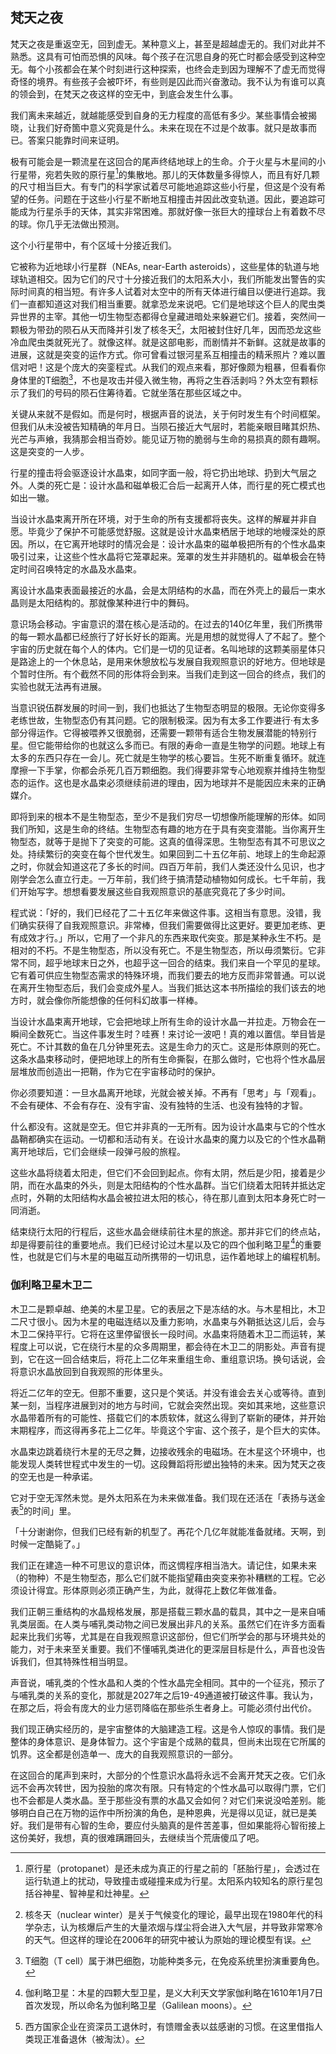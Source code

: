 ## 梵天之夜

梵天之夜是重返空无，回到虚无。某种意义上，甚至是超越虚无的。我们对此并不熟悉。这具有可怕而恐惧的风味。每个孩子在沉思自身的死亡时都会感受到这种空无。每个小孩都会在某个时刻进行这种探索，也终会走到因为理解不了虚无而觉得奇怪的境界。有些孩子会被吓坏，有些则是囚此而兴奋激动。我不认为有谁可以真的领会到，在梵天之夜这样的空无中，到底会发生什么事。

我们离未来越近，就越能感受到自身的无力程度的高低有多少。某些事情会被揭晓，让我们好奇箇中意义究竟是什么。未来在现在不过是个故事。就只是故事而已。答案只能靠时间来证明。

极有可能会是一颗流星在这回合的尾声终结地球上的生命。介于火星与木星间的小行星带，宛若失败的原行星[^protoplanet]的集散地。那儿的天体数量多得惊人，而且有好几颗的尺寸相当巨大。有专门的科学家试着尽可能地追踪这些小行星，但这是个没有希望的任务。问题在于这些小行星不断地互相撞击并因此改变轨道。因此，要追踪可能成为行星杀手的天体，其实非常困难。那就好像一张巨大的撞球台上有着数不尽的球。你几乎无法做出预测。

这个小行星带中，有个区域十分接近我们。

它被称为近地球小行星群（NEAs, near-Earth asteroids），这些星体的轨道与地球轨道相交。因为它们的尺寸十分接近我们的太阳系大小，我们所能发出警告的实际时间真的相当短。有许多人试着对太空中的所有天体进行编目以便进行追踪。我们一直都知道这对我们相当重要。就拿恐龙来说吧。它们是地球这个巨人的爬虫类异世界的主宰。其他一切生物型态都得仓皇藏进暗处来躲避它们。接着，突然间一颗极为带劲的陨石从天而降并引发了核冬天[^nuclear-winter]，太阳被封住好几年，因而恐龙这些冷血爬虫类就死光了。就像这样。就是这部电影，而剧情并不新鲜。这就是故事的进展，这就是突变的运作方式。你可曾看过银河星系互相撞击的精釆照片？难以置信对吧！这是个庞大的突銮程式。从我们的观点来看，那好像颇为粗暴，但看看你身体里的T细胞[^t-cell]，不也是攻击并侵入微生物，再将之生吞活剥吗？外太空有颗标示了我们的号码的陨石住筹待着。它就坐落在那些区域之中。

关键从来就不是假如。而是何时，根据声音的说法，关于何时发生有个时间框架。但我们从未没被告知精确的年月日。当陨石接近大气层时，若能亲眼目睹其炽热、光芒与声飨，我猜那会相当奇妙。能见证万物的脆弱与生命的易损真的颇有趣啊。这是突变的一人步。

行星的撞击将会驱逐设计水晶束，如同字面一般，将它扔出地球、扔到大气层之外。人类的死亡是：设计水晶和磁单极汇合后一起离开人体，而行星的死亡模式也如出一辙。

当设计水晶束离开所在环境，对于生命的所有支援都将丧失。这样的解雇并非自愿。毕竟少了保护不可能感觉舒服。这就是设计水晶束栖居于地球的地幔深处的原因。所以，在它离开地球时的情况会是：设计水晶束的磁单极把所有的个性水晶束吸引过来，让这些个性水晶将它笼罩起来。笼罩的发生并非随机的。磁单极会在特定时间召唤特定的水晶及水晶束。

离设计水晶束表面最接近的水晶，会是太阴结构的水晶，而在外壳上的最后一束水晶则是太阳结构的。那就像某种进行中的舞码。

意识场会移动。宇宙意识的潜在核心是活动的。在过去的140亿年里，我们所携带的每一颗水晶都已经旅行了好长好长的距离。光是用想的就觉得人了不起了。整个宇宙的历史就在每个人的体内。它们是一切的见证者。名叫地球的这颗美丽星体只是路途上的一个休息站，是用来休憩放松与发展自我观照意识的好地方。但地球是个暂时住所。有个截然不同的形体将会到来。当我们走到这一回合的终点，我们的实验也就无法再有进展。

当意识锐伍群发展的时间一到，我们也抵达了生物型态明显的极限。无论你变得多老练世故，生物型态仍有其问题。它的限制极深。因为有太多工作要进行·有太多部分得运作。它得被喂养又很脆弱，还需要一颗带有适合生物发展潜能的特别行星。但它能带给你的也就这么多而已。有限的寿命一直是生物学的问题。地球上有太多的东西只存在一会儿。死亡就是生物学的核心要旨。生死不断重复循环。就连摩擦一下手掌，你都会杀死几百万颗细胞。我们得要非常专心地观察并维持生物型态的运作。这也是水晶束必须继续前进的理由，因为地球并不是能因应未来的正确媒介。

即将到来的根本不是生物型态，至少不是我们穷尽一切想像所能理解的形体。如同我们所知，这是生命的终结。生物型态有趣的地方在于具有突变潜能。当你离开生物型态，就等于是抛下了突变的可能。这真的值得深思。生物型态有其不可思议之处。持续繁衍的突变在每个世代发生。如果回到二十五亿年前、地球上的生命起源之时，你就会知道这花了多长的时间。四百万年前，我们人类还没什么见识，也才刚学会怎么直立行走。一万年前，我们终于搞清楚动植物如何成长。七千年前，我们开始写字。想想看要发展这些自我观照意识的基底究竟花了多少时间。

程式说：「好的，我们已经花了二十五亿年来做这件事。这相当有意思。没错，我们确实获得了自我观照意识。非常棒，但我们需要做得比这更好。要更加老练、更有成效才行。」所以，它用了一个非凡的东西来取代突变。那是某种永生不朽。是相对的不朽。不是生物型态，所以没有死亡。不是生物型态，所以毋须繁衍。它非常不同，超乎地球末日之外，也超乎这一回合的结束。我们来自一个罕见的星球。它有着可供应生物型态需求的特殊环境，而我们要去的地方反而非常普通。可以说在离开生物型态后，我们会变成外星人。当我们抵达这本书所描绘的我们该去的地方时，就会像你所能想像的任何科幻故事一样棒。

当设计水晶束离开地球，它会把地球上所有生命的设计水晶一并拉走。万物会在一瞬间全数死亡。当这件事发生时？哇赛！来讨论一波吧！真的难以置信。举目皆是死亡。不计其数的鱼在几分钟里死去。这是生命力的灭亡。这是形体原则的死亡。这条水晶束移动时，便把地球上的所有生命撕裂，在那么做时，它也将个性水晶层层堆放而创造出一把鞘，作为它在宇宙移动时的保护。

你必须要知道：一旦水晶离开地球，光就会被关掉。不再有「思考」与「观看」。不会有硬体、不会有存在、没有宇宙、没有独特的生活、也没有独特的才智。

什么都没有。这就是空无。但它并非真的一无所有。因为设计水晶束与它的个性水晶鞘都确实在运动。一切都和活动有关。在设计水晶束的魔力以及它的个性水晶鞘离开地球后，它们会继续一段弹弓般的旅程。

这些水晶将绕着太阳走，但它们不会回到起点。你有太阴，然后是少阳，接着是少阴，而在水晶束的外头，则是太阳结构的个性水晶群。当它们绕着太阳转并抵达定点时，外鞘的太阳结构水晶会被拉进太阳的核心，待在那儿直到太阳本身死亡时一同消逝。

结束绕行太阳的行程后，这些水晶会继续前往木星的旅途。那并非它们的终点站，却是得要前往的重要地点。我们已经讨论过木星以及它的四个伽利略卫星[^galiean-moons]的重要性，也就是它们与木星的电磁互动所携带的一切讯息，运作着地球上的编程机制。

### 伽利略卫星木卫二

木卫二是颗卓越、绝美的木星卫星。它的表层之下是冻结的水。与木星相比，木卫二尺寸很小。因为木星的电磁连结以及重力影响，水晶束与外鞘抵达这儿后，会与木卫二保持平行。它将在这里停留很长一段时间。水晶束将随着木卫二而运转，某程度上可以说，它在绕行木星的众多周期里，都会待在木卫二的阴影处。声音有提到，它在这一回合结束后，将花上二亿年来重组生命、重组意识场。换句话说，会将意识水晶放回到自我观照的形体里头。

将近二亿年的空无。但那不重要，这只是个笑话。并没有谁会去关心或等待。直到某一刻，当程序进展到对的地方与时间，它就会突然出现。突如其来地，这些意识水晶带着所有的可能性、搭载它们的本质软体，就这么得到了崭新的硬体，并开始末期程序，而这得再多花上二亿年。毕竟这个宇宙、这个孩子，是个巨大的实体。

水晶束边跳着绕行木星的无尽之舞，边接收残余的电磁场。在木星这个环境中，也能发现人类转世程式中发生的一切。这段舞蹈将形塑出独特的未来。因为梵天之夜的空无也是一种承诺。

它对于空无浑然未觉。是外太阳系在为未来做准备。我们现在还活在「表扬与送金表[^golden-watch]的时间」里。

「十分谢谢你，但我们已经有新的机型了。再花个几亿年就能准备就绪。天啊，到时候一定酷毙了。」

我们正在建造一种不可思议的意识体，而这惆程序相当浩大。请记住，如果未来（的物种）不是生物型态，那么它们就不能指望藉由突变来弥补糟糕的工程。它必须设计得宜。形体原则必须正确产生，为此，就得花上数亿年做准备。

我们正朝三重结构的水晶规格发展，那是搭载三颗水晶的载具，其中之一是来自哺乳类层面。在人类与哺乳类动物之间已发展出非凡的关系。虽然它们在许多方面看起来比我们劣等，尤其是在自我观照意识这部份，但它们所学会的那与环境共处的能力，对于未来至关重要。我们不懂哺乳类进化的更深层目标是什么，声音也没告诉我们，但其特殊性相当明显。

声音说，哺乳类的个性水晶和人类的个性水晶完全相同。其中的一个征兆，预示了与哺乳类的关系的变化，那就是2027年之后19-49通道被打破这件事。我认为，在那之后，将会有庞大的业力惩罚降临在那些杀生者身上。可能必须付出代价。

我们现正确实经历的，是宇宙整体的大脑建造工程。这是令人惊叹的事情。我们是整体的身体意识、是身体智力。这个宇宙是个成熟的载具，但尚未出现在它所属的饥界。这全都是创造单一、庞大的自我观照意识的一部分。

在这回合的尾声到来时，大部分的个性意识水晶将永远不会离开梵天之夜。它们永远不会再次转世，因为投胎的席次有限。只有特定的个性水晶可以取得门票，它们也不会都是人类水晶。至于那些没有票的水晶又会如何？对它们来说没哈差别。能够明白自己在万物的运作中所扮演的角色，是种恩典，光是得以见证，就已是美好。我们是带有心智的生命，要应付头脑真的是件苦差事，但如果能将心智衔接上这份美好，我想，真的很难蹒跚回头，去继续当个荒唐傻瓜了吧。


[^protoplanet]:原行星（protopanet）是还未成为真正的行星之前的「胚胎行星」，会透过在运行轨道上的扰动，导致撞击或碰撞来成为行星。太阳系内较知名的原行星包括谷神星、智神星和灶神星。

[^nuclear-winter]:核冬天（nuclear winter）是关于气候变化的理论，最早出现在1980年代的科学杂志，认为核爆后产生的大量浓烟与煤尘将会进入大气层，并导致非常寒冷的天气。但这样的理论在2006年的研究中被认为原始的理论模型有误。

[^t-cell]:T细胞（T cell）属于淋巴细胞，功能种类多元，在免疫系统里扮演重要角色。

[^galiean-moons]:伽利略卫星：木星的四颗大型卫星，是义大利天文学家伽利略在1610年1月7日首次发现，所以命名为伽利略卫星（Galilean moons）。

[^golden-watch]:西方国家企业在资深员工退休时，有馈赠金表以兹感谢的习惯。在这里借指人类现正准备退休（被淘汰）。
